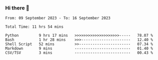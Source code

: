 ### Hi there 👋

<!--
**ututono/ututono** is a ✨ _special_ ✨ repository because its `README.md` (this file) appears on your GitHub profile.

Here are some ideas to get you started:

- 🔭 I’m currently working on ...
- 🌱 I’m currently learning ...
- 👯 I’m looking to collaborate on ...
- 🤔 I’m looking for help with ...
- 💬 Ask me about ...
- 📫 How to reach me: ...
- 😄 Pronouns: ...
- ⚡ Fun fact: ...
-->



<!--START_SECTION:waka-->

```text
From: 09 September 2023 - To: 16 September 2023

Total Time: 11 hrs 54 mins

Python         9 hrs 17 mins   >>>>>>>>>>>>>>>>>>>>-----   78.07 %
Bash           1 hr 28 mins    >>>----------------------   12.40 %
Shell Script   52 mins         >>-----------------------   07.34 %
Markdown       9 mins          -------------------------   01.40 %
CSV/TSV        3 mins          -------------------------   00.43 %
```

<!--END_SECTION:waka-->
